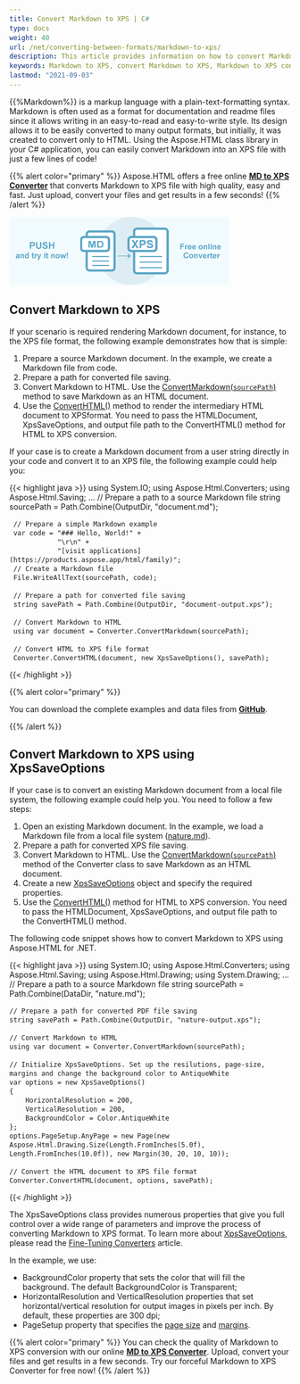 ```yaml
---
title: Convert Markdown to XPS | C#
type: docs
weight: 40
url: /net/converting-between-formats/markdown-to-xps/
description: This article provides information on how to convert Markdown to XPS using the Aspose.HTML API. You will learn about the supported Markdown to XPS conversion scenarios and consider examples to illustrate them.  
keywords: Markdown to XPS, convert Markdown to XPS, Markdown to XPS conversion, Markdown to XPS converter
lastmod: "2021-09-03"
---
```


<link href="./../../style.css" rel="stylesheet" type="text/css" />

{{%Markdown%}} is a markup language with a plain-text-formatting syntax. Markdown is often used as a format for documentation and readme files since it allows writing in an easy-to-read and easy-to-write style. Its design allows it to be easily converted to many output formats, but initially, it was created to convert only to HTML. Using the Aspose.HTML class library in your C# application, you can easily convert Markdown into an XPS file with just a few lines of code!

{{% alert color="primary" %}}
Aspose.HTML offers a free online <a href="https://products.aspose.app/html/en/conversion/md-to-xps" target="_blank">**MD to XPS Converter**</a> that converts Markdown to XPS file with high quality, easy and fast. Just upload, convert your files and get results in a few seconds!
{{% /alert %}}

<a href="https://products.aspose.app/html/en/conversion/md-to-xps" target="_blank">![Text "Banner MD to XPS Converter"](md-to-xps.png#center)</a>

## **Convert Markdown to XPS**

If your scenario is required rendering Markdown document, for instance, to the XPS file format, the following example demonstrates how that is simple: 

1. Prepare a source Markdown document. In the example, we create a Markdown file from code. 
1. Prepare a path for converted file saving. 
1. Convert Markdown to HTML. Use the [ConvertMarkdown(`sourcePath`)](https://apireference.aspose.com/html/net/aspose.html.converters.converter/convertmarkdown/methods/4) method to save Markdown as an HTML document. 
1. Use the [ConvertHTML()](https://apireference.aspose.com/html/net/aspose.html.converters.converter/converthtml/methods/9) method to render the intermediary HTML document to XPSformat. You need to pass the HTMLDocument, XpsSaveOptions, and output file path to the ConvertHTML() method for HTML to XPS conversion.

If your case is to create a Markdown document from a user string directly in your code and convert it to an XPS file, the following example could help you: 

{{< highlight java >}}
using System.IO;
using Aspose.Html.Converters;
using Aspose.Html.Saving;
...
    // Prepare a path to a source Markdown file
     string sourcePath = Path.Combine(OutputDir, "document.md");

     // Prepare a simple Markdown example
     var code = "### Hello, World!" +
                "\r\n" +
                "[visit applications](https://products.aspose.app/html/family)";
     // Create a Markdown file
     File.WriteAllText(sourcePath, code);
    
     // Prepare a path for converted file saving 
     string savePath = Path.Combine(OutputDir, "document-output.xps");
    
     // Convert Markdown to HTML 
     using var document = Converter.ConvertMarkdown(sourcePath);
    
     // Convert HTML to XPS file format
     Converter.ConvertHTML(document, new XpsSaveOptions(), savePath);
{{< /highlight >}}


{{% alert color="primary" %}} 

You can download the complete examples and data files from [**GitHub**](https://github.com/aspose-html/Aspose.HTML-Documentation/tree/main/content/tests-net).

{{% /alert %}}

## **Convert Markdown to XPS using XpsSaveOptions**
If your case is to convert an existing Markdown document from a local file system, the following example could help you. You need to follow a few steps:

1. Open an existing Markdown document. In the example, we load a Markdown file from a local file system ([nature.md](https://github.com/aspose-html/Aspose.HTML-Documentation/blob/oa_conversion/content/tests-net/tests-data/nature.md)). 
1. Prepare a path for converted XPS file saving. 
1. Convert Markdown to HTML. Use the [ConvertMarkdown(`sourcePath`)](https://apireference.aspose.com/html/net/aspose.html.converters.converter/convertmarkdown/methods/4) method of the Converter class to save Markdown as an HTML document. 
1. Create a new [XpsSaveOptions](https://apireference.aspose.com/net/html/aspose.html.saving/xpssaveoptions) object and specify the required properties.
1. Use the [ConvertHTML()](https://apireference.aspose.com/html/net/aspose.html.converters.converter/converthtml/methods/9) method for HTML to XPS conversion. You need to pass the HTMLDocument, XpsSaveOptions, and output file path to the ConvertHTML() method.

The following code snippet shows how to convert Markdown to XPS using Aspose.HTML for .NET.

{{< highlight java >}}
using System.IO;
using Aspose.Html.Converters;
using Aspose.Html.Saving;
using Aspose.Html.Drawing;
using System.Drawing;
...
    // Prepare a path to a source Markdown file
    string sourcePath = Path.Combine(DataDir, "nature.md");

    // Prepare a path for converted PDF file saving 
    string savePath = Path.Combine(OutputDir, "nature-output.xps");
    
    // Convert Markdown to HTML
    using var document = Converter.ConvertMarkdown(sourcePath);
    
    // Initialize XpsSaveOptions. Set up the resilutions, page-size, margins and change the background color to AntiqueWhite 
    var options = new XpsSaveOptions()
    {
        HorizontalResolution = 200,
        VerticalResolution = 200,
        BackgroundColor = Color.AntiqueWhite
    };
    options.PageSetup.AnyPage = new Page(new Aspose.Html.Drawing.Size(Length.FromInches(5.0f), Length.FromInches(10.0f)), new Margin(30, 20, 10, 10));
    
    // Convert the HTML document to XPS file format
    Converter.ConvertHTML(document, options, savePath);
{{< /highlight >}}

The XpsSaveOptions class provides numerous properties that give you full control over a wide range of parameters and improve the process of converting Markdown to XPS format. To learn more about [XpsSaveOptions](https://apireference.aspose.com/net/html/aspose.html.saving/xpssaveoptions), please read the [Fine-Tuning Converters](/html/net/converting-between-formats/fine-tuning-converters/) article.

In the example, we use:

 - BackgroundColor property that sets the color that will fill the background. The default BackgroundColor is Transparent;
 - HorizontalResolution and VerticalResolution properties that set horizontal/vertical resolution for output images in pixels per inch. By default, these properties are 300 dpi;
 - PageSetup property that specifies the [page size](https://apireference.aspose.com/net/html/aspose.html.rendering/renderingoptions/properties/pagesetup) and [margins](https://apireference.aspose.com/net/html/aspose.html.drawing/page/properties/margin).

{{% alert color="primary" %}} 
You can check the quality of Markdown to XPS conversion with our online [**MD to XPS Converter**](https://products.aspose.app/html/en/conversion/md-to-xps). Upload, convert your files and get results in a few seconds. Try our forceful Markdown to XPS Converter for free now!
{{% /alert %}}

